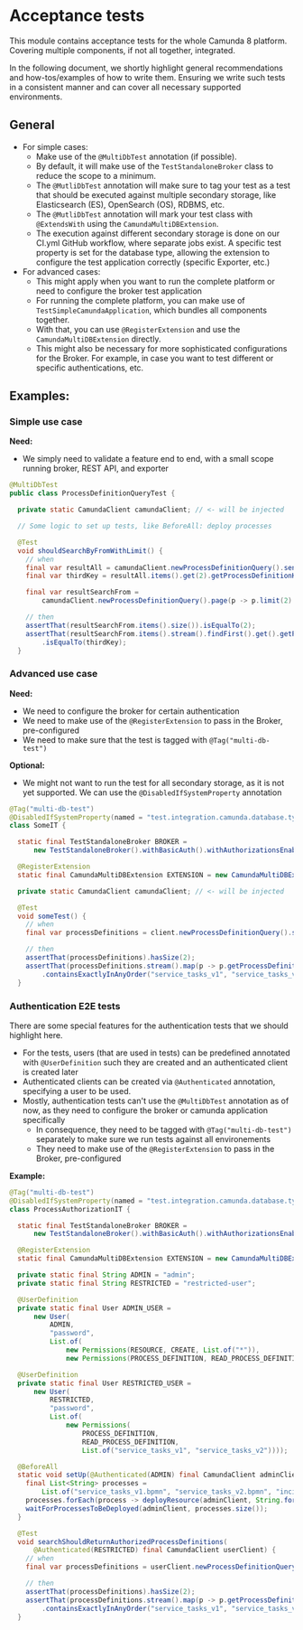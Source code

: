 # Acceptance tests

This module contains acceptance tests for the whole Camunda 8 platform. Covering multiple components, if not all together, integrated.

In the following document, we shortly highlight general recommendations and how-tos/examples of how to write them.
Ensuring we write such tests in a consistent manner and can cover all necessary supported environments.

## General

* For simple cases:
  * Make use of the `@MultiDbTest` annotation (if possible).
  * By default, it will make use of the `TestStandaloneBroker` class to reduce the scope to a minimum.
  * The `@MutliDbTest` annotation will make sure to tag your test as a test that should be executed against multiple secondary storage, like Elasticsearch (ES), OpenSearch (OS), RDBMS, etc.
  * The `@MutliDbTest` annotation will mark your test class with `@ExtendsWith` using the `CamundaMultiDBExtension`.
  * The execution against different secondary storage is done on our CI.yml GitHub workflow, where separate jobs exist. A specific test property is set for the database type, allowing the extension to configure the test application correctly (specific Exporter, etc.)
* For advanced cases:
  * This might apply when you want to run the complete platform or need to configure the broker test application
  * For running the complete platform, you can make use of `TestSimpleCamundaApplication`, which bundles all components together.
  * With that, you can use `@RegisterExtension` and use the `CamundaMultiDBExtension` directly.
  * This might also be necessary for more sophisticated configurations for the Broker. For example, in case you want to test different or specific authentications, etc.

## Examples:

### Simple use case

**Need:**
* We simply need to validate a feature end to end, with a small scope running broker, REST API, and exporter

```java
@MultiDbTest
public class ProcessDefinitionQueryTest {

  private static CamundaClient camundaClient; // <- will be injected

  // Some logic to set up tests, like BeforeAll: deploy processes

  @Test
  void shouldSearchByFromWithLimit() {
    // when
    final var resultAll = camundaClient.newProcessDefinitionQuery().send().join();
    final var thirdKey = resultAll.items().get(2).getProcessDefinitionKey();

    final var resultSearchFrom =
        camundaClient.newProcessDefinitionQuery().page(p -> p.limit(2).from(2)).send().join();

    // then
    assertThat(resultSearchFrom.items().size()).isEqualTo(2);
    assertThat(resultSearchFrom.items().stream().findFirst().get().getProcessDefinitionKey())
        .isEqualTo(thirdKey);
  }
```

### Advanced use case

**Need:**

* We need to configure the broker for certain authentication
* We need to make use of the `@RegisterExtension` to pass in the Broker, pre-configured
* We need to make sure that the test is tagged with `@Tag("multi-db-test")`

**Optional:**

* We might not want to run the test for all secondary storage, as it is not yet supported. We can use the `@DisabledIfSystemProperty` annotation

```java
@Tag("multi-db-test")
@DisabledIfSystemProperty(named = "test.integration.camunda.database.type", matches = "rdbms")
class SomeIT {

  static final TestStandaloneBroker BROKER =
      new TestStandaloneBroker().withBasicAuth().withAuthorizationsEnabled();

  @RegisterExtension
  static final CamundaMultiDBExtension EXTENSION = new CamundaMultiDBExtension(BROKER);

  private static CamundaClient camundaClient; // <- will be injected

  @Test
  void someTest() {
    // when
    final var processDefinitions = client.newProcessDefinitionQuery().send().join().items();

    // then
    assertThat(processDefinitions).hasSize(2);
    assertThat(processDefinitions.stream().map(p -> p.getProcessDefinitionId()).toList())
        .containsExactlyInAnyOrder("service_tasks_v1", "service_tasks_v2");
  }
```

### Authentication E2E tests

There are some special features for the authentication tests that we should highlight here.

* For the tests, users (that are used in tests) can be predefined annotated with `@UserDefinition` such they are created and an authenticated client is created later
* Authenticated clients can be created via `@Authenticated` annotation, specifying a user to be used.
* Mostly, authentication tests can't use the `@MultiDbTest` annotation as of now, as they need to configure the broker or camunda application specifically
  * In consequence, they need to be tagged with `@Tag("multi-db-test")` separately to make sure we run tests against all environements
  * They need to make use of the `@RegisterExtension` to pass in the Broker, pre-configured

**Example:**

```java
@Tag("multi-db-test")
@DisabledIfSystemProperty(named = "test.integration.camunda.database.type", matches = "rdbms")
class ProcessAuthorizationIT {

  static final TestStandaloneBroker BROKER =
      new TestStandaloneBroker().withBasicAuth().withAuthorizationsEnabled();

  @RegisterExtension
  static final CamundaMultiDBExtension EXTENSION = new CamundaMultiDBExtension(BROKER);

  private static final String ADMIN = "admin";
  private static final String RESTRICTED = "restricted-user";

  @UserDefinition
  private static final User ADMIN_USER =
      new User(
          ADMIN,
          "password",
          List.of(
              new Permissions(RESOURCE, CREATE, List.of("*")),
              new Permissions(PROCESS_DEFINITION, READ_PROCESS_DEFINITION, List.of("*"))));

  @UserDefinition
  private static final User RESTRICTED_USER =
      new User(
          RESTRICTED,
          "password",
          List.of(
              new Permissions(
                  PROCESS_DEFINITION,
                  READ_PROCESS_DEFINITION,
                  List.of("service_tasks_v1", "service_tasks_v2"))));

  @BeforeAll
  static void setUp(@Authenticated(ADMIN) final CamundaClient adminClient) {
    final List<String> processes =
        List.of("service_tasks_v1.bpmn", "service_tasks_v2.bpmn", "incident_process_v1.bpmn");
    processes.forEach(process -> deployResource(adminClient, String.format("process/%s", process)));
    waitForProcessesToBeDeployed(adminClient, processes.size());
  }

  @Test
  void searchShouldReturnAuthorizedProcessDefinitions(
      @Authenticated(RESTRICTED) final CamundaClient userClient) {
    // when
    final var processDefinitions = userClient.newProcessDefinitionQuery().send().join().items();

    // then
    assertThat(processDefinitions).hasSize(2);
    assertThat(processDefinitions.stream().map(p -> p.getProcessDefinitionId()).toList())
        .containsExactlyInAnyOrder("service_tasks_v1", "service_tasks_v2");
  }
```

